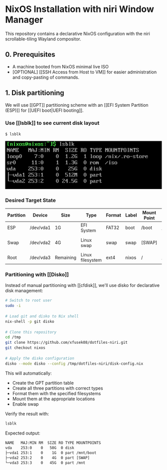 # NixOS Installation with niri Window Manager

This repository contains a declarative NixOS configuration with the niri scrollable-tiling Wayland compositor.

## 0. Prerequisites

- A machine booted from NixOS minimal live ISO
- \[OPTIONAL\] [[SSH Access from Host to VM]] for easier administration and copy-pasting of commands.

## 1. Disk partitioning

We will use [[GPT]] partitioning scheme with an [[EFI System Partition (ESP)]] for [[UEFI boot|UEFI booting]].

### Use [[lsblk]] to see current disk layout

```bash
$ lsblk
```
![alt text](doc/image.png)

### Desired Target State

| Partition | Device    | Size      | Type            | Format | Label   | Mount Point | Purpose                    |
|-----------|-----------|-----------|-----------------|--------|---------|-------------|----------------------------|
| ESP       | /dev/vda1 | 1G        | EFI System      | FAT32  | boot    | /boot       | UEFI boot files            |
| Swap      | /dev/vda2 | 4G        | Linux swap      | swap   | swap    | [SWAP]      | Memory swap space          |
| Root      | /dev/vda3 | Remaining | Linux filesystem| ext4   | nixos   | /           | Root filesystem            |

### Partitioning with [[Disko]]

Instead of manual partitioning with [[cfdisk]], we'll use disko for declarative disk management:

```bash
# Switch to root user
sudo -i

# Load git and disko to Nix shell
nix-shell -p git disko

# Clone this repository
cd /tmp
git clone https://github.com/xfusek08/dotfiles-niri.git
git checkout nixos

# Apply the disko configuration
disko --mode disko --config /tmp/dotfiles-niri/disk-config.nix
```

This will automatically:
- Create the GPT partition table
- Create all three partitions with correct types
- Format them with the specified filesystems
- Mount them at the appropriate locations
- Enable swap

Verify the result with:
```bash
lsblk
```

Expected output:
```
NAME   MAJ:MIN RM  SIZE RO TYPE MOUNTPOINTS
vda    253:0    0   50G  0 disk
├─vda1 253:1    0    1G  0 part /mnt/boot
├─vda2 253:2    0    4G  0 part [SWAP]
└─vda3 253:3    0   45G  0 part /mnt
```

